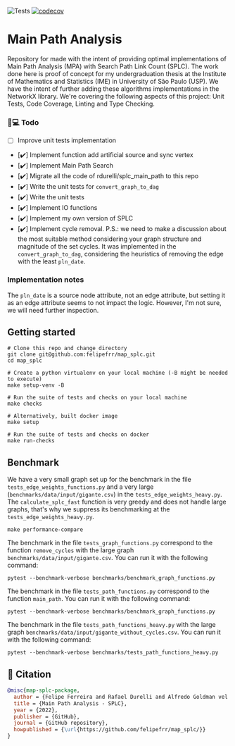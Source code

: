 ![Tests](https://github.com/felipefrr/map_splc/actions/workflows/tests.yml/badge.svg) [![codecov](https://codecov.io/gh/felipefrr/map_splc/branch/main/graph/badge.svg?token=O1ZP96FUIM)](https://codecov.io/gh/felipefrr/map_splc)

# Main Path Analysis

Repository for made with the intent of providing optimal implementations of Main Path Analysis (MPA) with Search Path Link Count (SPLC). The work done here is proof of concept for my undergraduation thesis at the Institute of Mathematics and Statistics (IME) in University of São Paulo (USP).
We have the intent of further adding these algorithms implementations in the NetworkX library.
We're covering the following aspects of this project: Unit Tests, Code Coverage, Linting and Type Checking.

### 📝💻 Todo
- [ ] Improve unit tests implementation
- [✔️] Implement function add artificial source and sync vertex
- [✔️] Implement Main Path Search
- [✔️] Migrate all the code of rdurelli/splc_main_path to this repo
- [✔️] Write the unit tests for `convert_graph_to_dag`
- [✔️] Write the unit tests
- [✔️] Implement IO functions
- [✔️] Implement my own version of SPLC
- [✔️] Implement cycle removal. P.S.: we need to make a discussion about the most suitable method considering your graph structure and magnitude of the set cycles. It was implemented in the `convert_graph_to_dag`, considering the heuristics of removing the edge with the least `pln_date`.

### Implementation notes
The `pln_date` is a source node attribute, not an edge attribute, but setting it as an edge attribute seems to not impact the logic. However, I'm not sure, we will need further inspection.

## Getting started
```
# Clone this repo and change directory
git clone git@github.com:felipefrr/map_splc.git
cd map_splc

# Create a python virtualenv on your local machine (-B might be needed to execute)
make setup-venv -B

# Run the suite of tests and checks on your local machine
make checks

# Alternatively, built docker image
make setup

# Run the suite of tests and checks on docker
make run-checks
```

## Benchmark

We have a very small graph set up for the benchmark in the file `tests_edge_weights_functions.py` and a very large (`benchmarks/data/input/gigante.csv`) in the `tests_edge_weights_heavy.py`. The `calculate_splc_fast` function is very greedy and does not handle large graphs, that's why we suppress its benchmarking at the `tests_edge_weights_heavy.py`. 
```
make performance-compare
```
The benchmark in the file `tests_graph_functions.py` correspond to the function `remove_cycles` with the large graph `benchmarks/data/input/gigante.csv`. You can run it with the following command:
```
pytest --benchmark-verbose benchmarks/benchmark_graph_functions.py
```
The benchmark in the file `tests_path_functions.py` correspond to the function `main_path`. You can run it with the following command:
```
pytest --benchmark-verbose benchmarks/benchmark_graph_functions.py
```
The benchmark in the file  `tests_path_functions_heavy.py` with the large graph `benchmarks/data/input/gigante_without_cycles.csv`. You can run it with the following command:
```
pytest --benchmark-verbose benchmarks/tests_path_functions_heavy.py
```

## 📃 Citation

```bibtex
@misc{map-splc-package,
  author = {Felipe Ferreira and Rafael Durelli and Alfredo Goldman vel Lejbman},
  title = {Main Path Analysis - SPLC},
  year = {2022},
  publisher = {GitHub},
  journal = {GitHub repository},
  howpublished = {\url{https://github.com/felipefrr/map_splc/}}
}
```